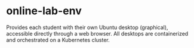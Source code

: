 # online-lab-env
Provides each student with their own Ubuntu desktop (graphical), accessible directly through a web browser. All desktops are containerized and orchestrated on a Kubernetes cluster.
